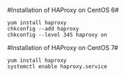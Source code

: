 #Installation of HAProxy on CentOS 6#
```
yum install haproxy
chkconfig --add haproxy
chkconfig --level 345 haproxy on
```

#Installation of HAProxy on CentOS 7#
```
yum install haproxy
systemctl enable haproxy.service
```